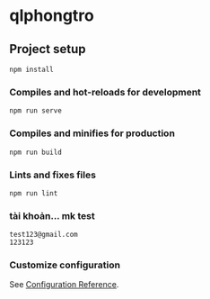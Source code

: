 # qlphongtro

## Project setup
```
npm install
```

### Compiles and hot-reloads for development
```
npm run serve
```

### Compiles and minifies for production
```
npm run build
```

### Lints and fixes files
```
npm run lint
```


### tài khoản... mk test
```
test123@gmail.com
123123
```

### Customize configuration
See [Configuration Reference](https://cli.vuejs.org/config/).
